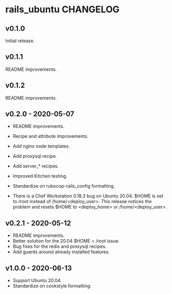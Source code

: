 # rails\_ubuntu CHANGELOG

## v0.1.0

Initial release.

## v0.1.1

README improvements.

## v0.1.2

README improvements.

## v0.2.0 - 2020-05-07

* README improvements.
* Recipe and attribute improvements.
* Add nginx node templates.
* Add proxysql recipe.
* Add server_\* recipes.
* Improved Kitchen testing.
* Standardize on rubocop-rails\_config formatting.

* There is a Chef Workstation 0.18.3 bug on Ubuntu 20.04.
$HOME is set to /root instead of /home/<deploy\_user>.
This release notices the problem and resets $HOME to
<deploy\_home> or /home/<deploy\_user>.

## v0.2.1 - 2020-05-12

* README improvements.
* Better solution for the 20.04 $HOME = /root issue.
* Bug fixes for the redis and proxysql recipes.
* Add guards around already installed features.

## v1.0.0 - 2020-06-13

* Support Ubuntu 20.04.
* Standardize on cookstyle formatting.
